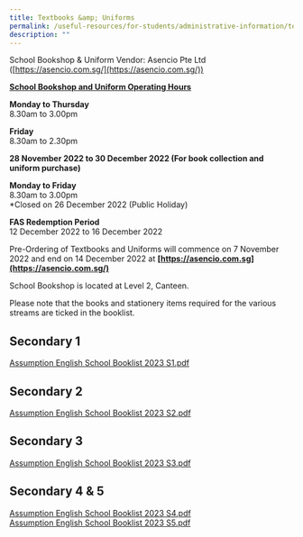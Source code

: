```yaml
---
title: Textbooks &amp; Uniforms
permalink: /useful-resources/for-students/administrative-information/textbooks-n-uniforms/
description: ""
---
```

School Bookshop &amp; Uniform Vendor: Asencio Pte Ltd ([https://asencio.com.sg/](https://asencio.com.sg/))

  
[**School Bookshop and Uniform Operating Hours**](https://assumptionenglish-moe-edu-sg-admin.cwp.sg/useful-resources/for-parents/textbooks-n-uniform-sales)

**Monday to Thursday** <br>
8.30am to 3.00pm

  

**Friday** <br>
8.30am to 2.30pm

  

**28 November 2022 to 30 December 2022 (For book collection and uniform purchase)**

**Monday to Friday** <br>
8.30am to 3.00pm <br>
\*Closed on 26 December 2022 (Public Holiday)

  

**FAS Redemption Period** <br>
12 December 2022 to 16 December 2022

  

Pre-Ordering of Textbooks and Uniforms will commence on 7 November 2022 and end on 14 December 2022 at&nbsp;**[https://asencio.com.sg](https://asencio.com.sg/)**

  

School Bookshop is located at Level 2, Canteen.

  

Please note that the books and stationery items required for the various streams are ticked in the booklist.  

Secondary 1
-----------

[Assumption English School Booklist 2023 S1.pdf](/files/Assumption%20English%20School%20Booklist%202023%20S1%20.pdf)

Secondary 2
-----------

[Assumption English School Booklist 2023 S2.pdf](/files/Assumption%20English%20School%20Booklist%202023%20S2%20.pdf)

Secondary 3
-----------

[Assumption English School Booklist 2023 S3.pdf](/files/Assumption%20English%20School%20Booklist%202023%20S3%20.pdf)

Secondary 4 &amp; 5
---------------

[Assumption English School Booklist 2023 S4.pdf](/files/Assumption%20English%20School%20Booklist%202023%20S4%20.pdf) <br>
[Assumption English School Booklist 2023 S5.pdf](/files/Assumption%20English%20School%20Booklist%202023%20S5%20.pdf)